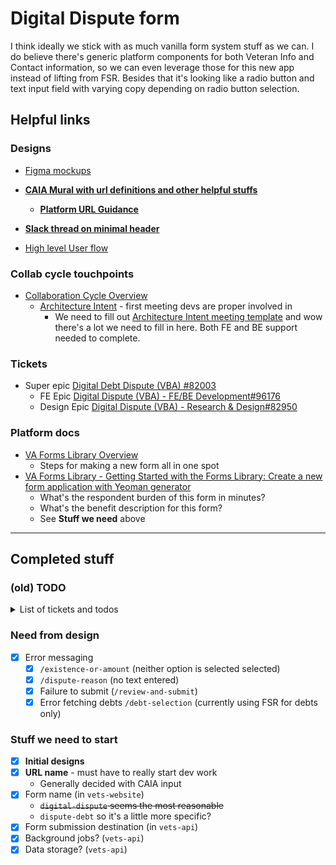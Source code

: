 # Digital Dispute form 
I think ideally we stick with as much vanilla form system stuff as we can. I do believe there's generic platform components for both Veteran Info and Contact information, so we can even leverage those for this new app instead of lifting from FSR. Besides that it's looking like a radio button and text input field with varying copy depending on radio button selection. 


## Helpful links
### Designs
- [Figma mockups](https://www.figma.com/design/D8tfoPhUZlqBUomMTxzkQb/Dispute-Form-(VHA-VBA)?node-id=19-220&node-type=canvas&t=SBl5HnEgdHTYujeY-0)

- **[CAIA Mural with url definitions and other helpful stuffs](https://app.mural.co/t/departmentofveteransaffairs9999/m/departmentofveteransaffairs9999/1731461600152/93a4a19b003f01b86534471cb686f81bf073e4a2)**
  - **[Platform URL Guidance](https://design.va.gov/components/url-standards/)**
- **[Slack thread on minimal header](https://dsva.slack.com/archives/C044AGZFG2W/p1727979260362549)**
- [High level User flow](https://www.figma.com/design/D8tfoPhUZlqBUomMTxzkQb/Dispute-Form-(VHA-VBA)?node-id=1-339&node-type=section&t=goKw5ro0hQI1r0kX-0)
  
### Collab cycle touchpoints 
- [Collaboration Cycle Overview](https://depo-platform-documentation.scrollhelp.site/collaboration-cycle/overview)
  - [Architecture Intent](https://depo-platform-documentation.scrollhelp.site/collaboration-cycle/architecture-intent) - first meeting devs are proper involved in
    - We need to fill out [Architecture Intent meeting template](https://github.com/department-of-veterans-affairs/va.gov-team/blob/master/platform/engineering/collab-cycle/architecture-intent-meeting.md#architecture-intent-meeting-template) and wow there's a lot we need to fill in here. Both FE and BE support needed to complete.
   
### Tickets
- Super epic [Digital Debt Dispute (VBA) #82003](https://app.zenhub.com/workspaces/vsa---debt-607736a6c8b7e2001084e3ab/issues/gh/department-of-veterans-affairs/va.gov-team/82003)
  - FE Epic [Digital Dispute (VBA) - FE/BE Development#96176](https://app.zenhub.com/workspaces/vsa---debt-607736a6c8b7e2001084e3ab/issues/gh/department-of-veterans-affairs/va.gov-team/96176)
  - Design Epic [Digital Dispute (VBA) - Research & Design#82950
](https://app.zenhub.com/workspaces/vsa---debt-607736a6c8b7e2001084e3ab/issues/gh/department-of-veterans-affairs/va.gov-team/82950)

### Platform docs
- [VA Forms Library Overview](https://depo-platform-documentation.scrollhelp.site/developer-docs/va-forms-library-overview)
  - Steps for making a new form all in one spot
- [VA Forms Library - Getting Started with the Forms Library: Create a new form application with Yeoman generator](https://depo-platform-documentation.scrollhelp.site/developer-docs/va-forms-library-getting-started-with-the-forms-li)
  - What's the respondent burden of this form in minutes?
  - What's the benefit description for this form?
  - See **Stuff we need** above

---

## Completed stuff


### (old) TODO
<details>
	<summary>List of tickets and todos</summary>
	
#### Tickets made after/during initial implementation
Was a todo list now a crummy reference, leaving for posterity
- [x] Convert to minimal header - [ticket](https://github.com/department-of-veterans-affairs/va.gov-team/issues/97877): 
- [x] Refine: Style & Complete (one ticket each)
	- [x] Introduction page - [ticket](https://github.com/department-of-veterans-affairs/va.gov-team/issues/97887): 
	- [x] `/personal-information` - [ticket](https://github.com/department-of-veterans-affairs/va.gov-team/issues/97890)
 	- [x] `/contact-information` - [ticket](https://github.com/department-of-veterans-affairs/va.gov-team/issues/97903)
  	  - [ ] Need clarification on which phone number to list
      - [ ] Update to new design pattern (following 1010ezr)
	- [x] `/debt-selection` - [ticket](https://github.com/department-of-veterans-affairs/va.gov-team/issues/97899)
	- [x] `/existence-or-amount` - no ticket for now, should be gucci
	- [x] `/dispute-reason` - no ticket for now, should be gucci
	- [x] Review & Submit - [ticket](https://github.com/department-of-veterans-affairs/va.gov-team/issues/97900)
	- [x] Confirmation page - [ticket](https://github.com/department-of-veterans-affairs/va.gov-team/issues/97901) 
- [x] One ticket for transform & submit stuffs - [ticket](https://github.com/department-of-veterans-affairs/va.gov-team/issues/97907)
  - [x] `transform` for submission
  - [x] `submission` definition (see 5655)
  - [x] Include Sentry logging and alert message
- [x] LOA messaging - including alert? - [ticket](https://github.com/department-of-veterans-affairs/va.gov-team/issues/97919)
- [x] `vets-json-schema` repo update (finalize need for ssn) *needed for launch*
- [x] `downtime` section (see 5655?) - [ticket](https://github.com/department-of-veterans-affairs/va.gov-team/issues/97910)
- [x] `getHelp` aka Need Help? - [ticket](https://github.com/department-of-veterans-affairs/va.gov-team/issues/97913)
- [x] One ticket for messaging/custom text - [ticket](https://github.com/department-of-veterans-affairs/va.gov-team/issues/97915)
  - [x] `savedFormMessages` 
  - [x] `saveInProgress` (messages)
  - [x] `customText`? (see 5655 for examples)
</details>

### Need from design
- [x] Error messaging 
	- [x] `/existence-or-amount` (neither option is selected selected)
	- [x] `/dispute-reason` (no text entered)
	- [x] Failure to submit (`/review-and-submit`)
	- [x] Error fetching debts `/debt-selection` (currently using FSR for debts only)

### Stuff we need to start
- [x] **Initial designs**
- [x] **URL name** - must have to really start dev work
  - Generally decided with CAIA input
- [x] Form name (in `vets-website`)
  - ~~`digital-dispute` seems the most reasonable~~
  - `dispute-debt` so it's a little more specific?
- [x] Form submission destination (in `vets-api`)
- [x] Background jobs? (`vets-api`)
- [x] Data storage? (`vets-api`)
